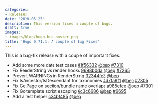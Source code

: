 ```yaml
---
categories:
- Releases
date: "2020-05-25"
description: This version fixes a couple of bugs.
draft: true
images:
- images/blog/hugo-bug-poster.png
title: 'Hugo 0.71.1: A couple of Bug Fixes'
---
```


	

This is a bug-fix release with a couple of important fixes.

* Add some more date test cases [81f56332](https://github.com/gohugoio/hugo/commit/81f5633245bf123fbe7ad78eec51ae7b4e6c177a) [@bep](https://github.com/bep) [#7310](https://github.com/gohugoio/hugo/issues/7310)
* Fix RenderString vs render hooks [9698b0da](https://github.com/gohugoio/hugo/commit/9698b0dab11f52d52145e85ff71311d2f103cb4e) [@bep](https://github.com/bep) [#7265](https://github.com/gohugoio/hugo/issues/7265)
* Prevent WARNINGs in RenderString [32344fe3](https://github.com/gohugoio/hugo/commit/32344fe3db862584e3f926d63bdf33b7fa7d22f7) [@bep](https://github.com/bep) 
* Fix IsAncestor/IsDescendant for taxonomies [4d7fa9f1](https://github.com/gohugoio/hugo/commit/4d7fa9f114c62ae2ec12257203ed21b0e4d69a04) [@bep](https://github.com/bep) [#7305](https://github.com/gohugoio/hugo/issues/7305)
* Fix GetPage on section/bundle name overlaps [a985efce](https://github.com/gohugoio/hugo/commit/a985efcecf44afe1d252690ec0a00cf077974f44) [@bep](https://github.com/bep) [#7301](https://github.com/gohugoio/hugo/issues/7301)
* Fix Go template script escaping [6c3c6686](https://github.com/gohugoio/hugo/commit/6c3c6686f5d3c7155e2d455b07ac8ab70f42cb88) [@bep](https://github.com/bep) [#6695](https://github.com/gohugoio/hugo/issues/6695)
* Add a test helper [c34bf485](https://github.com/gohugoio/hugo/commit/c34bf48560c91c8a2fa106867af7b08a569609b5) [@bep](https://github.com/bep) 



